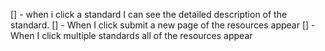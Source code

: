 <!-- Todo list -->
[] - when i click a standard I can see the detailed description of the standard. 
[] - When I click submit a new page of the resources appear
[] - When I click multiple standards all of the resources appear
